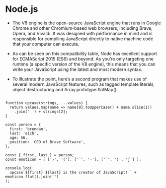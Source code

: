 # Node.js

+ The V8 engine is the open-source JavaScript engine that runs in Google Chrome and other Chromium-based web browsers, including Brave, Opera, and Vivaldi. It was designed with performance in mind and is responsible for compiling JavaScript directly to native machine code that your computer can execute. 

+ As can be seen on this compatibility table, Node has excellent support for ECMAScript 2015 (ES6) and beyond. As you’re only targeting one runtime (a specific version of the V8 engine), this means that you can write your JavaScript using the latest and most modern syntax. 

+ To illustrate the point, here’s a second program that makes use of several modern JavaScript features, such as tagged template literals, object destructuring and Array.prototype.flatMap():

```

function upcase(strings, ...values) {
  return values.map(name => name[0].toUpperCase() + name.slice(1))
    .join(' ') + strings[2];
}

const person = {
  first: 'brendan',
  last: 'eich',
  age: 56,
  position: 'CEO of Brave Software',
};

const { first, last } = person;
const emoticon = [ ['┌', '('], ['˘', '⌣'], ['˘', ')', 'ʃ'] ];

console.log(
  upcase`${first} ${last} is the creator of JavaScript! ` + emoticon.flat().join('')
);
```